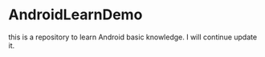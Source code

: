 # AndroidLearnDemo
this is a repository to learn Android basic knowledge.
I will continue update it. 
